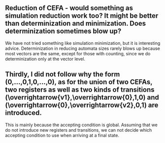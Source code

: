 ## Reduction of CEFA - would something as simulation reduction work too? It might be better than determinization and minimization. Does determinization sometimes blow up?

We have not tried something like simulation minimization, but it is interesting advice. Determinization in reducing automata sizes rarely blows up because most vectors are the same, except for those with counting, since we do determinization only at the vector level.


## Thirdly, I did not follow why the form (0,…,0,1,0,…,0), as for the union of two CEFAs, two registers as well as two kinds of transitions (\overrightarrow{v1},\overrightarrow{0},1,0) and (\overrightarrow{0},\overrightarrow{v2},0,1) are introduced.

This is mainly because the accepting condition is global. Assuming that we do not introduce new registers and transitions, we can not decide which accepting condition to use when arriving at a final state.